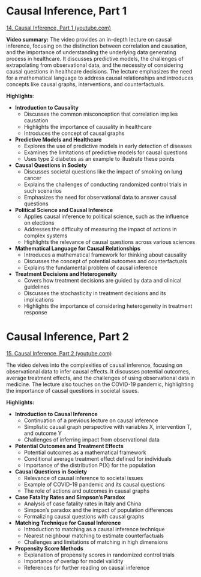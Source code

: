 # Causal Inference, Part 1

[14. Causal Inference, Part 1 (youtube.com)](https://www.youtube.com/watch?v=gRkUhg9Wb-I)

**Video summary:**
The video provides an in-depth lecture on causal inference, focusing on the distinction between correlation and causation, and the importance of understanding the underlying data generating process in healthcare. It discusses predictive models, the challenges of extrapolating from observational data, and the necessity of considering causal questions in healthcare decisions. The lecture emphasizes the need for a mathematical language to address causal relationships and introduces concepts like causal graphs, interventions, and counterfactuals.

**Highlights**:

- **Introduction to Causality**
    - Discusses the common misconception that correlation implies causation
    - Highlights the importance of causality in healthcare
    - Introduces the concept of causal graphs
- **Predictive Models and Healthcare**
    - Explores the use of predictive models in early detection of diseases
    - Examines the limitations of predictive models for causal questions
    - Uses type 2 diabetes as an example to illustrate these points
- **Causal Questions in Society**
    - Discusses societal questions like the impact of smoking on lung cancer
    - Explains the challenges of conducting randomized control trials in such scenarios
    - Emphasizes the need for observational data to answer causal questions
- **Political Science and Causal Inference**
    - Applies causal inference to political science, such as the influence on elections
    - Addresses the difficulty of measuring the impact of actions in complex systems
    - Highlights the relevance of causal questions across various sciences
- **Mathematical Language for Causal Relationships**
    - Introduces a mathematical framework for thinking about causality
    - Discusses the concept of potential outcomes and counterfactuals
    - Explains the fundamental problem of causal inference
- **Treatment Decisions and Heterogeneity**
    - Covers how treatment decisions are guided by data and clinical guidelines
    - Discusses the stochasticity in treatment decisions and its implications
    - Highlights the importance of considering heterogeneity in treatment response


# Causal Inference, Part 2

[15. Causal Inference, Part 2 (youtube.com)](https://www.youtube.com/watch?v=g5v-NvNoJQQ)

The video delves into the complexities of causal inference, focusing on observational data to infer causal effects. It discusses potential outcomes, average treatment effects, and the challenges of using observational data in medicine. The lecture also touches on the COVID-19 pandemic, highlighting the importance of causal questions in societal issues.

**Highlights:**

- **Introduction to Causal Inference**
    - Continuation of a previous lecture on causal inference
    - Simplistic causal graph perspective with variables X, intervention T, and outcome Y
    - Challenges of inferring impact from observational data
- **Potential Outcomes and Treatment Effects**
    - Potential outcomes as a mathematical framework
    - Conditional average treatment effect defined for individuals
    - Importance of the distribution P(X) for the population
- **Causal Questions in Society**
    - Relevance of causal inference to societal issues
    - Example of COVID-19 pandemic and its causal questions
    - The role of actions and outcomes in causal graphs
- **Case Fatality Rates and Simpson’s Paradox**
    - Analysis of case fatality rates in Italy and China
    - Simpson’s paradox and the impact of population differences
    - Formalizing causal questions with causal graphs
- **Matching Technique for Causal Inference**
    - Introduction to matching as a causal inference technique
    - Nearest neighbour matching to estimate counterfactuals
    - Challenges and limitations of matching in high dimensions
- **Propensity Score Methods**
    - Explanation of propensity scores in randomized control trials
    - Importance of overlap for model validity
    - References for further reading on causal inference